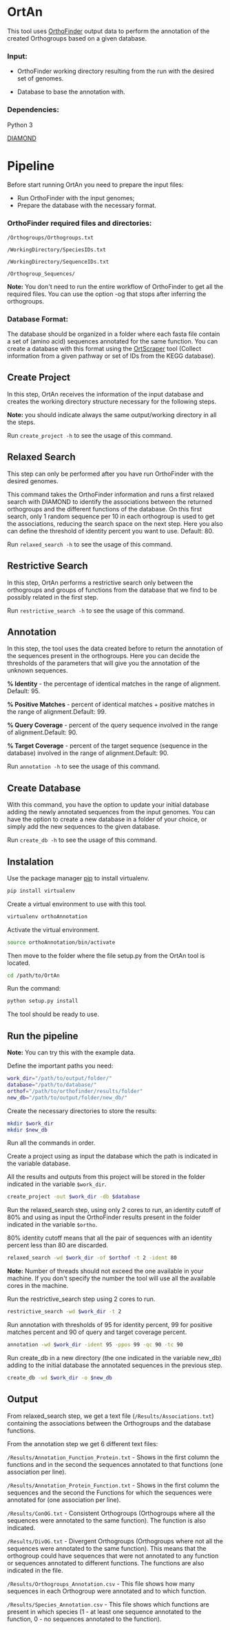 # OrtAn

This tool uses [OrthoFinder](https://github.com/davidemms/OrthoFinder) output data to perform the annotation of the created Orthogroups based on a given database.

### Input:

- OrthoFinder working directory resulting from the run with the desired set of genomes.

- Database to base the annotation with.

### Dependencies:

Python 3

[DIAMOND](https://github.com/bbuchfink/diamond)

# Pipeline

Before start running OrtAn you need to prepare the input files:
- Run OrthoFinder with the input genomes;
- Prepare the database with the necessary format.

### OrthoFinder required files and directories:

```/Orthogroups/Orthogroups.txt```

```/WorkingDirectory/SpeciesIDs.txt```

```/WorkingDirectory/SequenceIDs.txt```

```/Orthogroup_Sequences/```


**Note:**  You don't need to run the entire workflow of OrthoFinder to get all the required files. You can use the option -og that stops after inferring the orthogroups.


### Database Format:

The database should be organized in a folder where each fasta file contain a set of (amino acid) sequences annotated for the same function.
You can create a database with this format using the [OrtScraper](https://github.com/MartaLopesGomes/OrtScraper) tool (Collect information from a given pathway or set of IDs from the KEGG database).


## Create Project

In this step, OrtAn receives the information of the input database and creates the working directory structure necessary for the following steps.

**Note:** you should indicate always the same output/working directory in all the steps.

Run ```create_project -h``` to see the usage of this command.

## Relaxed Search

This step can only be performed after you have run OrthoFinder with the desired genomes.

This command takes the OrthoFinder information and runs a first relaxed search with DIAMOND to identify the associations between the returned orthogroups and the different functions of the database.
On this first search, only 1 random sequence per 10 in each orthogroup is used to get the associations, reducing the search space on the next step.
Here you also can define the threshold of identity percent you want to use. Default: 80.

Run ```relaxed_search -h``` to see the usage of this command.

## Restrictive Search

In this step, OrtAn performs a restrictive search only between the orthogroups and groups of functions from the database that we find to be possibly related in the first step.

Run ```restrictive_search -h``` to see the usage of this command.


## Annotation

In this step, the tool uses the data created before to return the annotation of the sequences present in the orthogroups.
Here you can decide the thresholds of the parameters that will give you the annotation of the unknown sequences.

**% Identity** - the percentage of identical matches in the range of alignment. Default: 95.

**% Positive Matches** - percent of identical matches + positive matches in the range of alignment.Default: 99.

**% Query Coverage** - percent of the query sequence involved in the range of alignment.Default: 90.

**% Target Coverage** - percent of the target sequence (sequence in the database) involved in the range of alignment.Default: 90.

Run ```annotation -h``` to see the usage of this command.


## Create Database

With this command, you have the option to update your initial database adding the newly annotated sequences from the input genomes.
You can have the option to create a new database in a folder of your choice, or simply add the new sequences to the given database.

Run ```create_db -h``` to see the usage of this command.


## Instalation

Use the package manager [pip](https://pip.pypa.io/en/stable/) to install virtualenv.

```bash
pip install virtualenv
```

Create a virtual environment to use with this tool.

```bash
virtualenv orthoAnnotation
```

Activate the virtual environment.

```bash
source orthoAnnotation/bin/activate
```

Then move to the folder where the file setup.py from the OrtAn tool is located.

```bash
cd /path/to/OrtAn
```

Run the command:

```bash
python setup.py install
```

The tool should be ready to use.


## Run the pipeline

**Note:** You can try this with the example data.

Define the important paths you need:

```bash
work_dir="/path/to/output/folder/"
database="/path/to/database/"
orthof="/path/to/orthofinder/results/folder"
new_db="/path/to/output/folder/new_db/"
```

Create the necessary directories to store the results:

```bash
mkdir $work_dir
mkdir $new_db
```

Run all the commands in order.

Create a project using as input the database which the path is indicated in the variable database.

All the results and outputs from this project will be stored in the folder indicated in the variable ```$work_dir```.

```bash
create_project -out $work_dir -db $database
```

Run the relaxed_search step, using only 2 cores to run, an identity cutoff of 80% and using as input the OrthoFinder results present in the folder indicated in the variable ```$ortho```.

80% identity cutoff means that all the pair of sequences with an identity percent less than 80 are discarded.

```bash
relaxed_search -wd $work_dir -of $orthof -t 2 -ident 80
```

**Note:** Number of threads should not exceed the one available in your machine. If you don't specify the number the tool will use all the available cores in the machine.

Run the restrictive_search step using 2 cores to run.

```bash
restrictive_search -wd $work_dir -t 2
```

Run annotation with thresholds of 95 for identity percent, 99 for positive matches percent and 90 of query and target coverage percent.

```bash
annotation -wd $work_dir -ident 95 -ppos 99 -qc 90 -tc 90
```

Run create_db in a new directory (the one indicated in the variable new_db) adding to the initial database the annotated sequences in the previous step.

```bash
create_db -wd $work_dir -o $new_db
```

## Output

From relaxed_search step, we get a text file (```/Results/Associations.txt```) containing the associations between the Orthogroups and the database functions.

From the annotation step we get 6 different text files:

```/Results/Annotation_Function_Protein.txt``` - Shows in the first column the functions and in the second the sequences annotated to that functions (one association per line).

```/Results/Annotation_Protein_Function.txt``` - Shows in the first column the sequences and the second the Functions for which the sequences were annotated for (one association per line).

```/Results/ConOG.txt``` - Consistent Orthogroups (Orthogroups where all the sequences were annotated to the same function). The function is also indicated.

```/Results/DivOG.txt``` - Divergent Orthogroups (Orthogroups where not all the sequences were annotated to the same function). This means that the orthogroup could have sequences that were not annotated to any function or sequences annotated to different functions. The functions are also indicated in the file.

```/Results/Orthogroups_Annotation.csv``` - This file shows how many sequences in each Orthogroup were annotated and to which function.

```/Results/Species_Annotation.csv``` - This file shows which functions are present in which species (1 - at least one sequence annotated to the function, 0 - no sequences annotated to the function).



